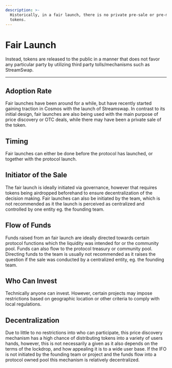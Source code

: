 ```yaml
---
description: >-
  Historically, in a fair launch, there is no private pre-sale or pre-mine of
  tokens.
---
```


# Fair Launch

Instead, tokens are released to the public in a manner that does not favor any particular party by utilizing third party tolls/mechanisms such as StreamSwap.

---

## Adoption Rate

Fair launches have been around for a while, but have recently started gaining traction in Cosmos with the launch of Streamswap. In contrast to its initial design, fair launches are also being used with the main purpose of price discovery or OTC deals, while there may have been a private sale of the token.

## **Timing**

Fair launches can either be done before the protocol has launched, or together with the protocol launch.

## **Initiator of the Sale**

The fair launch is ideally initiated via governance, however that requires tokens being airdropped beforehand to ensure decentralization of the decision making. Fair launches can also be initiated by the team, which is not recommended as it the launch is perceived as centralized and controlled by one entity eg. the founding team.

## **Flow of Funds**

Funds raised from an fair launch are ideally directed towards certain protocol functions which the liquidity was intended for or the community pool. Funds can also flow to the protocol treasury or community pool. Directing funds to the team is usually not recommended as it raises the question if the sale was conducted by a centralized entity, eg. the founding team.

## **Who Can Invest**

Technically anyone can invest. However, certain projects may impose restrictions based on geographic location or other criteria to comply with local regulations.

## **Decentralization**

Due to little to no restrictions into who can participate, this price discovery mechanism has a high chance of distributing tokens into a variety of users hands, however, this is not necessarily a given as it also depends on the terms of the lockdrop, and how appealing it is to a wide user base. If the IFO is not initiated by the founding team or project and the funds flow into a protocol owned pool this mechanism is relatively decentralized.
